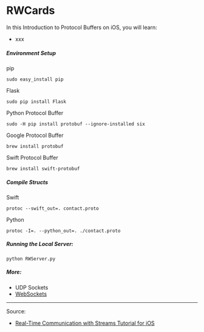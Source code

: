 # RWCards

In this Introduction to Protocol Buffers on iOS, you will learn:

- xxx

##### Environment Setup
pip

```
sudo easy_install pip
```

Flask

```
sudo pip install Flask
```

Python Protocol Buffer

```
sudo -H pip install protobuf --ignore-installed six
```

Google Protocol Buffer

```
brew install protobuf
```

Swift Protocol Buffer

```
brew install swift-protobuf
```

##### Compile Structs
Swift

```
protoc --swift_out=. contact.proto
```

Python

```
protoc -I=. --python_out=. ./contact.proto
```

##### Running the Local Server:
```
python RWServer.py
```

##### More:

- UDP Sockets
- [WebSockets](https://www.raywenderlich.com/143874/websockets-ios-starscream)

---

Source:

- [Real-Time Communication with Streams Tutorial for iOS](https://www.raywenderlich.com/157128/real-time-communication-streams-tutorial-ios)
